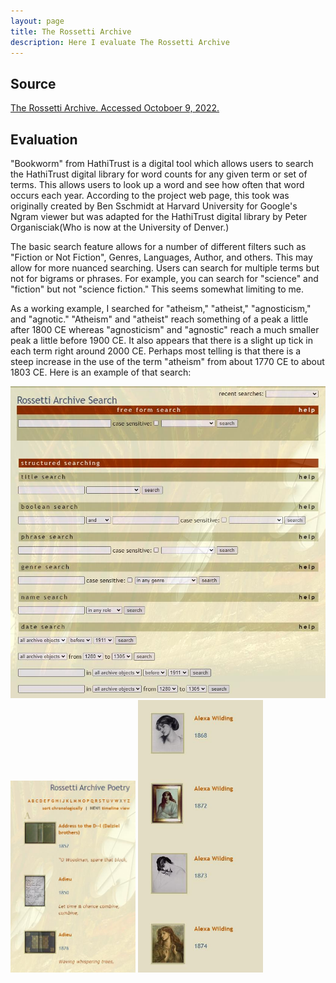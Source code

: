 ```yaml
---
layout: page
title: The Rossetti Archive
description: Here I evaluate The Rossetti Archive
---
```

## Source

[The Rossetti Archive. Accessed Octoboer 9, 2022.](http://www.rossettiarchive.org/index.html)

## Evaluation

"Bookworm" from HathiTrust is a digital tool which allows users to search the HathiTrust digital library for word counts for any given term or set of terms. This allows users to look up a word and see how often that word occurs each year. According to the project web page, this took was originally created by Ben Sschmidt at Harvard University for Google's Ngram viewer but was adapted for the HathiTrust digital library by Peter Organisciak(Who is now at the University of Denver.)

The basic search feature allows for a number of different filters such as "Fiction or Not Fiction", Genres, Languages, Author, and others. This may allow for more nuanced searching. Users can search for multiple terms but not for bigrams or phrases. For example, you can search for "science" and "fiction" but not "science fiction." This seems somewhat limiting to me.

As a working example, I searched for "atheism," "atheist," "agnosticism," and "agnotic." "Atheism" and "atheist" reach something of a peak a little after 1800 CE whereas "agnosticism" and "agnostic" reach a much smaller peak a little before 1900 CE. It also appears that there is a slight up tick in each term right around 2000 CE. Perhaps most telling is that there is a steep increase in the use of the term "atheism" from about 1770 CE to about 1803 CE. Here is an example of that search:

<img src="../assets/search engine.jpg" alt="search engine" width="600"/>

<img src="../assets/poetry archive.jpg" alt="search engine" width="200"/>

<img src="../assets/picture archive.jpg" alt="search engine" width="200"/>


